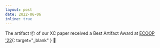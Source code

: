 ```yaml
---
layout: post
date: 2022-06-06
inline: true
---
```


The artifact 📦 of our XC paper received a Best Artifact Award at [ECOOP '22](https://2022.ecoop.org){: target="_blank" } 🎉
